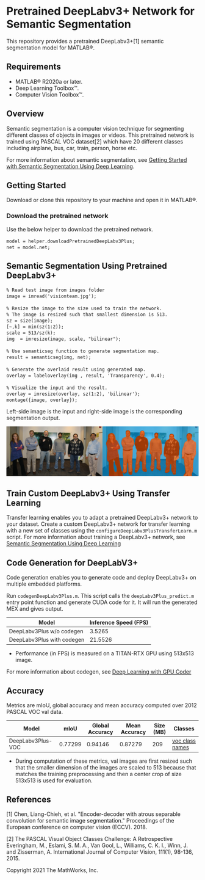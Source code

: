 # Pretrained DeepLabv3+ Network for Semantic Segmentation

This repository provides a pretrained DeepLabv3+[1] semantic segmentation model for MATLAB&reg;.

Requirements
------------

- MATLAB&reg; R2020a or later.
- Deep Learning Toolbox&trade;.
- Computer Vision Toolbox&trade;.

Overview
--------

Semantic segmentation is a computer vision technique for segmenting different classes of objects in images or videos. This pretrained network is trained using PASCAL VOC dataset[2] which have 20 different classes including airplane, bus, car, train, person, horse etc. 

For more information about semantic segmentation, see [Getting Started with Semantic Segmentation Using Deep Learning](https://mathworks.com/help/vision/ug/getting-started-with-semantic-segmentation-using-deep-learning.html).

 
Getting Started
---------------
Download or clone this repository to your machine and open it in MATLAB&reg;.

### Download the pretrained network
Use the below helper to download the pretrained network.

```
model = helper.downloadPretrainedDeepLabv3Plus;
net = model.net;
```

Semantic Segmentation Using Pretrained DeepLabv3+
-------------------------------------------------

```
% Read test image from images folder
image = imread('visionteam.jpg');

% Resize the image to the size used to train the network. 
% The image is resized such that smallest dimension is 513.
sz = size(image);
[~,k] = min(sz(1:2));
scale = 513/sz(k);
img  = imresize(image, scale, "bilinear");

% Use semanticseg function to generate segmentation map.
result = semanticseg(img, net);

% Generate the overlaid result using generated map.
overlay = labeloverlay(img , result, 'Transparency', 0.4);

% Visualize the input and the result.
overlay = imresize(overlay, sz(1:2), 'bilinear');
montage({image, overlay});
```
Left-side image is the input and right-side image is the corresponding segmentation output.

![alt text](images/result.png?raw=true)


Train Custom DeepLabv3+ Using Transfer Learning
-----------------------------------------------
Transfer learning enables you to adapt a pretrained DeepLabv3+ network to your dataset. Create a custom DeepLabv3+ network for transfer learning with a new set of classes using the `configureDeepLabv3PlusTransferLearn.m` script. For more information about training a DeepLabv3+ network, see [Semantic Segmentation Using Deep Learning](https://www.mathworks.com/help/vision/ug/semantic-segmentation-using-deep-learning.html)


Code Generation for DeepLabV3+
------------------------------
Code generation enables you to generate code and deploy DeepLabv3+ on multiple embedded platforms.

Run `codegenDeepLabv3Plus.m`. This script calls the `deepLabv3Plus_predict.m` entry point function and generate CUDA code for it. It will run the generated MEX and gives output.

| Model | Inference Speed (FPS) | 
| ------ | ------ | 
| DeepLabv3Plus w/o codegen | 3.5265 |
| DeepLabv3Plus with codegen | 21.5526 |

- Performance (in FPS) is measured on a TITAN-RTX GPU using 513x513 image.

For more information about codegen, see [Deep Learning with GPU Coder](https://www.mathworks.com/help/gpucoder/gpucoder-deep-learning.html)


Accuracy
--------
Metrics are mIoU, global accuracy and mean accuracy computed over 2012 PASCAL VOC val data. 

| Model | mIoU | Global Accuracy | Mean Accuracy | Size (MB) | Classes |
| ------ | ------ | ------ | ------ | ------ | ------ |
| DeepLabv3Plus-VOC | 0.77299 | 0.94146 | 0.87279 | 209 | [voc class names](+helper/pascal-voc-classes.txt) |

- During computation of these metrics, val images are first resized such that the smaller dimension of the images are scaled to 513 because that matches the training preprocessing and then a center crop of size 513x513 is used for evaluation.


References
-----------
[1] Chen, Liang-Chieh, et al. "Encoder-decoder with atrous separable convolution for semantic image segmentation." Proceedings of the European conference on computer vision (ECCV). 2018.

[2] The PASCAL Visual Object Classes Challenge: A Retrospective Everingham, M., Eslami, S. M. A., Van Gool, L., Williams, C. K. I., Winn, J. and Zisserman, A. International Journal of Computer Vision, 111(1), 98-136, 2015.


Copyright 2021 The MathWorks, Inc.
